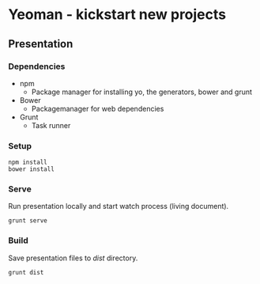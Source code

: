 # Yeoman - kickstart new projects

## Presentation

### Dependencies

 - npm
    - Package manager for installing yo, the generators, bower and grunt
 - Bower
    - Packagemanager for web dependencies
 - Grunt
    - Task runner

### Setup

    npm install
    bower install

### Serve
Run presentation locally and start watch process (living document).

    grunt serve

### Build
Save presentation files to *dist* directory.

    grunt dist
